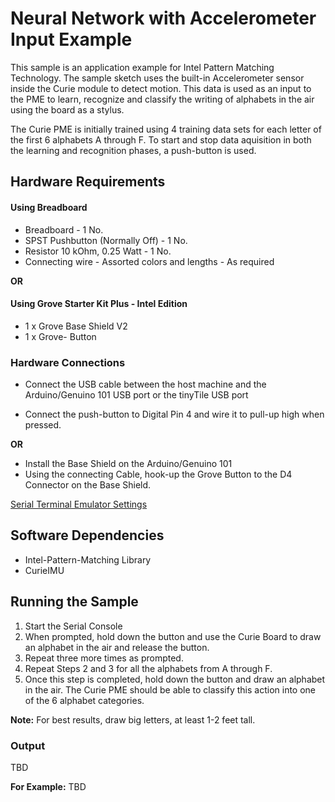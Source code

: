 # Neural Network with Accelerometer Input Example
This sample is an application example for Intel Pattern Matching Technology. The sample sketch uses the built-in Accelerometer sensor inside the Curie module to detect motion. This data is used as an input to the PME to learn, recognize and classify the writing of alphabets in the air using the board as a stylus.

The Curie PME is initially trained using 4 training data sets for each letter of the first 6 alphabets A through F. To start and stop data aquisition in both the learning and recognition phases, a push-button is used.


## Hardware Requirements

#### Using Breadboard
   * Breadboard - 1 No.
   * SPST Pushbutton (Normally Off) - 1 No.
   * Resistor 10 kOhm, 0.25 Watt - 1 No.
   * Connecting wire - Assorted colors and lengths - As required

**OR**

#### Using Grove Starter Kit Plus - Intel Edition
   * 1 x Grove Base Shield V2
   * 1 x Grove- Button
   
### Hardware Connections
   
   * Connect the USB cable between the host machine and the Arduino/Genuino 101
   USB port or the tinyTile USB port
   
   * Connect the push-button to Digital Pin 4 and wire it to pull-up high when pressed. 
   
**OR**

   * Install the Base Shield on the Arduino/Genuino 101
   * Using the connecting Cable, hook-up the Grove Button to the D4 Connector on the Base Shield.

[Serial Terminal Emulator Settings](../SerialSettings.md)

## Software Dependencies
  * Intel-Pattern-Matching Library
  * CurieIMU

## Running the Sample

1. Start the Serial Console
2. When prompted, hold down the button and use the Curie Board to draw an alphabet in the air and release the button.
3. Repeat three more times as prompted.
4. Repeat Steps 2 and 3 for all the alphabets from A through F.
5. Once this step is completed, hold down the button and draw an alphabet in the air. The Curie PME should be able to classify this action into one of the 6 alphabet categories.

**Note:** For best results, draw big letters, at least 1-2 feet tall.




### Output 
TBD


**For Example:**
TBD
